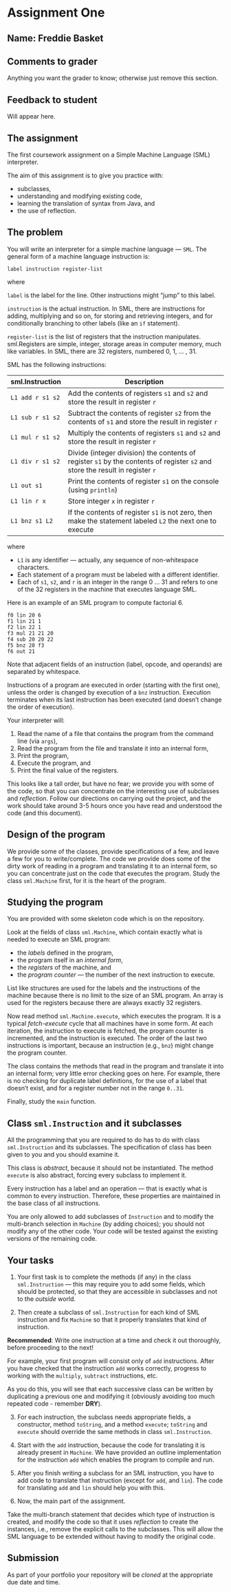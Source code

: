 # Assignment One

## Name: Freddie Basket

## Comments to grader

Anything you want the grader to know; otherwise just remove this section.

## Feedback to student

Will appear here.

## The assignment

The first coursework assignment on a Simple Machine Language (SML) interpreter.

The aim of this assignment is to give you practice with:
+ subclasses, 
+ understanding and modifying existing code, 
+ learning the translation of syntax from Java, and 
+ the use of reflection.

## The problem

You will write an interpreter for a simple machine language — `SML`. The general form of a machine language instruction is:
```
label instruction register-list
```
where

`label` is the label for the line. Other instructions might “jump” to this label.

`instruction` is the actual instruction.
In SML, there are instructions for adding, multiplying and so on, for storing and retrieving integers, and for conditionally branching to other labels (like an `if` statement).

`register-list` is the list of registers that the instruction manipulates.
sml.Registers are simple, integer, storage areas in computer memory, much like variables. In SML, there are 32 registers, numbered 0, 1, ... , 31.

SML has the following instructions:

| sml.Instruction  | Description  |
|---------------|----------------|
| `L1 add r s1 s2` | Add the contents of registers `s1` and `s2` and store the result in register `r` |
| `L1 sub r s1 s2` | Subtract the contents of register `s2` from the contents of `s1` and store the result in register `r`   |
| `L1 mul r s1 s2` | Multiply the contents of registers `s1` and `s2` and store the result in register `r` |
| `L1 div r s1 s2` | Divide (integer division) the contents of register `s1` by the contents of register `s2` and store the result in register `r` |
| `L1 out s1` | Print the contents of register `s1` on the console (using `println`) |
|`L1 lin r x` | Store integer `x` in register `r` |
|`L1 bnz s1 L2`| If the contents of register `s1` is not zero, then make the statement labeled `L2` the next one to execute|

where

+ `L1` is any identifier — actually, any sequence of non-whitespace characters.
+ Each statement of a program must be labeled with a different identifier.
+ Each of `s1`, `s2`, and `r` is an integer in the range 0 ... 31 and refers to one of the 32 registers in the machine that executes language SML.

Here is an example of an SML program to compute factorial 6.
```
f0 lin 20 6
f1 lin 21 1
f2 lin 22 1
f3 mul 21 21 20
f4 sub 20 20 22
f5 bnz 20 f3
f6 out 21
```
Note that adjacent fields of an instruction (label, opcode, and operands) are separated by whitespace.

Instructions of a program are executed in order (starting with the first one), unless the order is changed by execution of a `bnz` instruction. 
Execution terminates when its last instruction has been executed (and doesn’t change the order of execution).

Your interpreter will:

1. Read the name of a file that contains the program from the command line (via `args`),
2. Read the program from the file and translate it into an internal form, 
3. Print the program,
4. Execute the program, and
5. Print the final value of the registers.

This looks like a tall order, but have no fear; we provide you with some of the code, so that you can concentrate on the interesting use of subclasses and *reflection*. 
Follow our directions on carrying out the project, and the work should take around 3-5 hours once you have read and understood the code (and this document).

## Design of the program

We provide some of the classes, provide specifications of a few, 
and leave a few for you to write/complete. 
The code we provide does some of the dirty work of reading in a program and translating 
it to an internal form, so you can concentrate just on the code that executes the program. 
Study the class `sml.Machine` first, for it is the heart of the program.

## Studying the program

You are provided with some skeleton code which is on the repository.

Look at the fields of class `sml.Machine`, which contain exactly what is needed to execute
an SML program:

+ the *labels* defined in the program,
+ the program itself in an *internal form*,
+ the *registers* of the machine, and
+ the *program counter* — the number of the next instruction to execute.

List like structures are used for the labels and the instructions of the machine because 
there is no limit to the size of an SML program. 
An array is used for the registers because there are always exactly 32 registers.

Now read method `sml.Machine.execute`, which executes the program. 
It is a typical *fetch-execute* cycle that all machines have in some form. 
At each iteration, the instruction to execute is fetched, the program counter is incremented, 
and the instruction is executed. 
The order of the last two instructions is important, because an instruction (e.g., `bnz`) 
might change the program counter.

The class contains the methods that read in the program and translate it into an internal form; 
very little error checking goes on here. 
For example, there is no checking for duplicate label definitions, 
for the use of a label that doesn’t exist, and for a register number not in the range ```0..31```.

Finally, study the `main` function.

## Class `sml.Instruction` and it subclasses

All the programming that you are required to do has to do with class `sml.Instruction` 
and its subclasses. 
The specification of class has been given to you and you should examine it.

This class is *abstract*, because it should not be instantiated. 
The method `execute` is also abstract, forcing every subclass to implement it.

Every instruction has a label and an operation — that is exactly what is common to every instruction. 
Therefore, these properties are maintained in the base class of all instructions.

You are only allowed to add
subclasses of `Instruction` and to modify the multi-branch selection in `Machine` (by adding
choices); you should not modify any of the other code. Your code will be tested against the 
existing versions of the remaining code.

## Your tasks

1. Your first task is to complete the methods (if any) in the class `sml.Instruction` — 
this may require you to add some fields, which should be protected, 
so that they are accessible in subclasses and not to the *outside* world.

2. Then create a subclass of `sml.Instruction` for each kind of SML instruction and 
fix `Machine` so that it properly translates that kind of instruction. 

 **Recommended**: Write one instruction at a time and check it out thoroughly, 
 before proceeding to the next!

 For example, your first program will consist only of `add` instructions. 
 After you have checked that the instruction `add` works correctly, progress to working with the 
`multiply`, `subtract` instructions, etc. 

 As you do this, you will see that each successive class can be written by duplicating a 
 previous one and modifying it (obviously avoiding too much repeated code - remember **DRY**).

3. For each instruction, the subclass needs appropriate fields, a constructor, 
method `toString`, and a method `execute`; `toString` and `execute` should override the same methods in class `sml.Instruction`.

4. Start with the `add` instruction, because the code for translating it is already present in `Machine`. 
We have provided an outline implementation for the instruction `add` which enables the
program to compile and run.

5. After you finish writing a subclass for an SML instruction, you have to add code to translate that instruction (except for `add`, and `lin`).  The code for translating `add` and `lin` 
should help you with this.

6. Now, the main part of the assignment. 

 Take the multi-branch statement that decides which type of instruction is created, and modify the 
 code so that it uses *reflection* to create the instances, i.e., remove the explicit calls to the 
 subclasses. 
 This will allow the SML language to be extended without having to modify the original code.

## Submission

As part of your portfolio your repository will be *cloned* at the appropriate due date and time.
